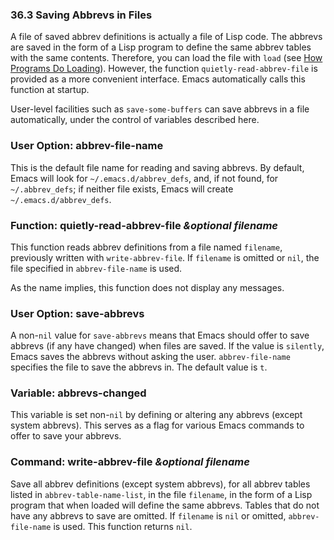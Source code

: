 

### 36.3 Saving Abbrevs in Files

A file of saved abbrev definitions is actually a file of Lisp code. The abbrevs are saved in the form of a Lisp program to define the same abbrev tables with the same contents. Therefore, you can load the file with `load` (see [How Programs Do Loading](How-Programs-Do-Loading.html)). However, the function `quietly-read-abbrev-file` is provided as a more convenient interface. Emacs automatically calls this function at startup.

User-level facilities such as `save-some-buffers` can save abbrevs in a file automatically, under the control of variables described here.

### User Option: **abbrev-file-name**

This is the default file name for reading and saving abbrevs. By default, Emacs will look for `~/.emacs.d/abbrev_defs`, and, if not found, for `~/.abbrev_defs`; if neither file exists, Emacs will create `~/.emacs.d/abbrev_defs`.

### Function: **quietly-read-abbrev-file** *\&optional filename*

This function reads abbrev definitions from a file named `filename`, previously written with `write-abbrev-file`. If `filename` is omitted or `nil`, the file specified in `abbrev-file-name` is used.

As the name implies, this function does not display any messages.

### User Option: **save-abbrevs**

A non-`nil` value for `save-abbrevs` means that Emacs should offer to save abbrevs (if any have changed) when files are saved. If the value is `silently`, Emacs saves the abbrevs without asking the user. `abbrev-file-name` specifies the file to save the abbrevs in. The default value is `t`.

### Variable: **abbrevs-changed**

This variable is set non-`nil` by defining or altering any abbrevs (except system abbrevs). This serves as a flag for various Emacs commands to offer to save your abbrevs.

### Command: **write-abbrev-file** *\&optional filename*

Save all abbrev definitions (except system abbrevs), for all abbrev tables listed in `abbrev-table-name-list`, in the file `filename`, in the form of a Lisp program that when loaded will define the same abbrevs. Tables that do not have any abbrevs to save are omitted. If `filename` is `nil` or omitted, `abbrev-file-name` is used. This function returns `nil`.
